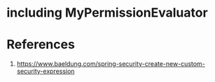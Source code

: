 # including MyPermissionEvaluator 


# References

1. https://www.baeldung.com/spring-security-create-new-custom-security-expression
